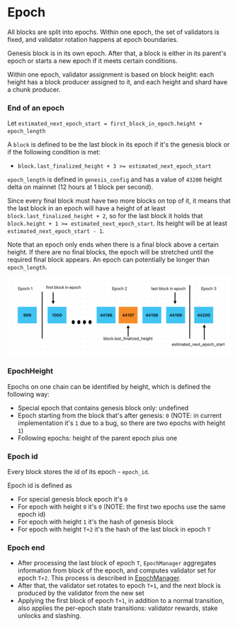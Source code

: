 # Epoch

All blocks are split into epochs. Within one epoch, the set of validators is fixed, and validator rotation
happens at epoch boundaries.

Genesis block is in its own epoch. After that, a block is either in its parent's epoch or
starts a new epoch if it meets certain conditions.

Within one epoch, validator assignment is based on block height: each height has a block producer assigned to it, and
each height and shard have a chunk producer.

### End of an epoch

Let `estimated_next_epoch_start = first_block_in_epoch.height + epoch_length`

A `block` is defined to be the last block in its epoch if it's the genesis block or if the following condition is met:

- `block.last_finalized_height + 3 >= estimated_next_epoch_start`

`epoch_length` is defined in `genesis_config` and has a value of `43200` height delta on mainnet (12 hours at 1 block per second).

Since every final block must have two more blocks on top of it, it means that the last block in an epoch will have a height of at least `block.last_finalized_height + 2`, so for the last block it holds that `block.height + 1 >= estimated_next_epoch_start`. Its height will be at least `estimated_next_epoch_start - 1`.

Note that an epoch only ends when there is a final block above a certain height. If there are no final blocks, the epoch will be stretched until the required final block appears. An epoch can potentially be longer than `epoch_length`.

![Diagram of epoch end](/images/epoch_end_diagram.png)

### EpochHeight

Epochs on one chain can be identified by height, which is defined the following way:

- Special epoch that contains genesis block only: undefined
- Epoch starting from the block that's after genesis: `0` (NOTE: in current implementation it's `1` due to a bug, so there are two epochs with height `1`)
- Following epochs: height of the parent epoch plus one

### Epoch id

Every block stores the id of its epoch - `epoch_id`.

Epoch id is defined as

- For special genesis block epoch it's `0`
- For epoch with height `0` it's `0` (NOTE: the first two epochs use the same epoch id)
- For epoch with height `1` it's the hash of genesis block
- For epoch with height `T+2` it's the hash of the last block in epoch `T`

### Epoch end

- After processing the last block of epoch `T`, `EpochManager` aggregates information from block of the epoch, and computes
validator set for epoch `T+2`. This process is described in [EpochManager](EpochManager.md).
- After that, the validator set rotates to epoch `T+1`, and the next block is produced by the validator from the new set
- Applying the first block of epoch `T+1`, in addition to a normal transition, also applies the per-epoch state transitions:
  validator rewards, stake unlocks and slashing.
